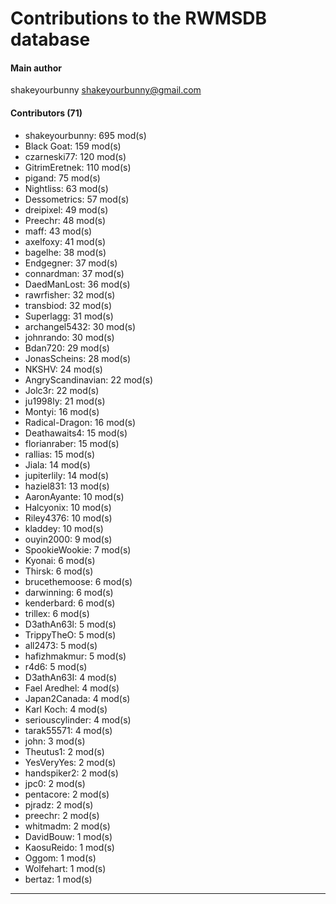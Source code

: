 # Contributions to the RWMSDB database

#### Main author
shakeyourbunny <shakeyourbunny@gmail.com>

#### Contributors (71)
- shakeyourbunny: 695 mod(s)
- Black Goat: 159 mod(s)
- czarneski77: 120 mod(s)
- GitrimEretnek: 110 mod(s)
- pigand: 75 mod(s)
- Nightliss: 63 mod(s)
- Dessometrics: 57 mod(s)
- dreipixel: 49 mod(s)
- Preechr: 48 mod(s)
- maff: 43 mod(s)
- axelfoxy: 41 mod(s)
- bagelhe: 38 mod(s)
- Endgegner: 37 mod(s)
- connardman: 37 mod(s)
- DaedManLost: 36 mod(s)
- rawrfisher: 32 mod(s)
- transbiod: 32 mod(s)
- Superlagg: 31 mod(s)
- archangel5432: 30 mod(s)
- johnrando: 30 mod(s)
- Bdan720: 29 mod(s)
- JonasScheins: 28 mod(s)
- NKSHV: 24 mod(s)
- AngryScandinavian: 22 mod(s)
- Jolc3r: 22 mod(s)
- ju1998ly: 21 mod(s)
- Montyi: 16 mod(s)
- Radical-Dragon: 16 mod(s)
- Deathawaits4: 15 mod(s)
- florianraber: 15 mod(s)
- rallias: 15 mod(s)
- Jiala: 14 mod(s)
- jupiterlily: 14 mod(s)
- haziel831: 13 mod(s)
- AaronAyante: 10 mod(s)
- Halcyonix: 10 mod(s)
- Riley4376: 10 mod(s)
- kladdey: 10 mod(s)
- ouyin2000: 9 mod(s)
- SpookieWookie: 7 mod(s)
- Kyonai: 6 mod(s)
- Thirsk: 6 mod(s)
- brucethemoose: 6 mod(s)
- darwinning: 6 mod(s)
- kenderbard: 6 mod(s)
- trillex: 6 mod(s)
- D3athAn63l: 5 mod(s)
- TrippyTheO: 5 mod(s)
- all2473: 5 mod(s)
- hafizhmakmur: 5 mod(s)
- r4d6: 5 mod(s)
- D3athAn63I: 4 mod(s)
- Fael Aredhel: 4 mod(s)
- Japan2Canada: 4 mod(s)
- Karl Koch: 4 mod(s)
- seriouscylinder: 4 mod(s)
- tarak55571: 4 mod(s)
- john: 3 mod(s)
- Theutus1: 2 mod(s)
- YesVeryYes: 2 mod(s)
- handspiker2: 2 mod(s)
- jpc0: 2 mod(s)
- pentacore: 2 mod(s)
- pjradz: 2 mod(s)
- preechr: 2 mod(s)
- whitmadm: 2 mod(s)
- DavidBouw: 1 mod(s)
- KaosuReido: 1 mod(s)
- Oggom: 1 mod(s)
- Wolfehart: 1 mod(s)
- bertaz: 1 mod(s)
------------
